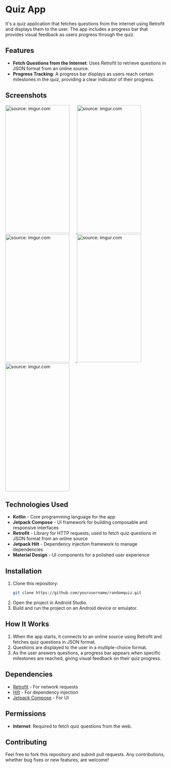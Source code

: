 # Quiz App

It's a quiz application that fetches questions from the internet using Retrofit and displays them to the user. The app includes a progress bar that provides visual feedback as users progress through the quiz.

## Features

- **Fetch Questions from the Internet**: Uses Retrofit to retrieve questions in JSON format from an online source.
- **Progress Tracking**: A progress bar displays as users reach certain milestones in the quiz, providing a clear indicator of their progress.

## Screenshots

<div align="start">
  <a href="https://imgur.com/JCgyTi0">
    <img src="https://i.imgur.com/JCgyTi0.gif" title="source: imgur.com" height="400" width="200" style="margin-right: 20px;" />
  <a href="https://imgur.com/JHDCVxY">
    <img src="https://i.imgur.com/JHDCVxY.gif" title="source: imgur.com" height="400" width="200" style="margin-right: 20px;" />
  </a>
  <a href="https://imgur.com/Rs8WLYH">
    <img src="https://i.imgur.com/Rs8WLYH.gif" title="source: imgur.com" height="400" width="200" style="margin-right: 20px;" />
  </a>
  <a href="https://imgur.com/Somp97W">
    <img src="https://i.imgur.com/Somp97W.gif" title="source: imgur.com" height="400" width="200" style="margin-right: 20px;" />
  </a>
  <a href="https://imgur.com/pnFVfVK">
    <img src="https://i.imgur.com/pnFVfVK.gif" title="source: imgur.com" height="400" width="200" />
  </a>
</div>


## Technologies Used

- **Kotlin** - Core programming language for the app
- **Jetpack Compose** - UI framework for building composable and responsive interfaces
- **Retrofit** - Library for HTTP requests, used to fetch quiz questions in JSON format from an online source
- **Jetpack Hilt** - Dependency injection framework to manage dependencies
- **Material Design** - UI components for a polished user experience

## Installation

1. Clone this repository:
    ```bash
    git clone https://github.com/yourusername/randomquiz.git
    ```
2. Open the project in Android Studio.
3. Build and run the project on an Android device or emulator.

## How It Works

1. When the app starts, it connects to an online source using Retrofit and fetches quiz questions in JSON format.
2. Questions are displayed to the user in a multiple-choice format.
3. As the user answers questions, a progress bar appears when specific milestones are reached, giving visual feedback on their quiz progress.

## Dependencies

- [Retrofit](https://square.github.io/retrofit/) - For network requests
- [Hilt](https://developer.android.com/training/dependency-injection/hilt-android) - For dependency injection
- [Jetpack Compose](https://developer.android.com/jetpack/compose) - For UI

## Permissions

- **Internet**: Required to fetch quiz questions from the web.

## Contributing

Feel free to fork this repository and submit pull requests. Any contributions, whether bug fixes or new features, are welcome!


